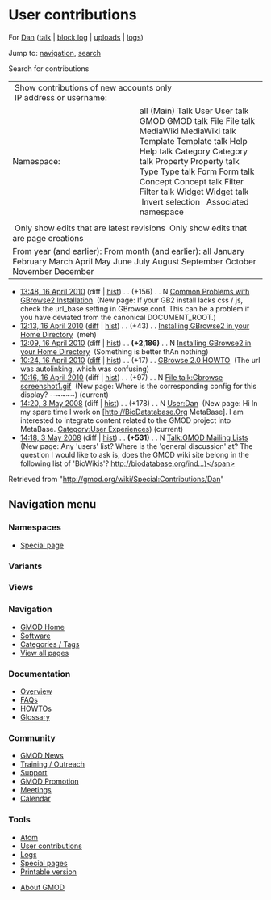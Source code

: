 <div id="mw-page-base" class="noprint">

</div>

<div id="mw-head-base" class="noprint">

</div>

<div id="content" class="mw-body" role="main">

<span id="top"></span>

<div id="mw-js-message" style="display:none;">

</div>



# <span dir="auto">User contributions</span>

<div id="bodyContent">

<div id="contentSub">

For [Dan](/wiki/User:Dan "User:Dan") (<a
href="/mediawiki/index.php?title=User_talk:Dan&amp;action=edit&amp;redlink=1"
class="new" title="User talk:Dan (page does not exist)">talk</a> \|
[block
log](/mediawiki/index.php?title=Special:Log/block&page=User%3ADan "Special:Log/block")
\| [uploads](/wiki/Special:ListFiles/Dan "Special:ListFiles/Dan") \|
[logs](/wiki/Special:Log/Dan "Special:Log/Dan"))

</div>

<div id="jump-to-nav" class="mw-jump">

Jump to: [navigation](#mw-navigation), [search](#p-search)

</div>

<div id="mw-content-text">

Search for contributions

<table class="mw-contributions-table">
<colgroup>
<col style="width: 50%" />
<col style="width: 50%" />
</colgroup>
<tbody>
<tr class="odd">
<td colspan="2"> Show contributions of new accounts only<br />
 IP address or username:</td>
</tr>
<tr class="even">
<td class="mw-label">Namespace:</td>
<td>all (Main) Talk User User talk GMOD GMOD talk File File talk
MediaWiki MediaWiki talk Template Template talk Help Help talk Category
Category talk Property Property talk Type Type talk Form Form talk
Concept Concept talk Filter Filter talk Widget Widget talk  
 Invert selection 
 Associated namespace </td>
</tr>
<tr class="odd">
<td colspan="2"></td>
</tr>
<tr class="even">
<td colspan="2"> Only show edits that are latest revisions
 Only show edits that are page creations</td>
</tr>
<tr class="odd">
<td colspan="2">From year (and earlier): From month (and earlier): all
January February March April May June July August September October
November December</td>
</tr>
</tbody>
</table>

- <a
  href="/mediawiki/index.php?title=Common_Problems_with_GBrowse2_Installation&amp;oldid=12348"
  class="mw-changeslist-date"
  title="Common Problems with GBrowse2 Installation">13:48, 16 April
  2010</a> (diff \|
  [hist](/mediawiki/index.php?title=Common_Problems_with_GBrowse2_Installation&action=history "Common Problems with GBrowse2 Installation"))
  <span class="mw-changeslist-separator">. .</span>
  <span class="mw-plusminus-pos" dir="ltr"
  title="156 bytes after change">(+156)</span>‎
  <span class="mw-changeslist-separator">. .</span> N
  <a href="/wiki/Common_Problems_with_GBrowse2_Installation"
  class="mw-contributions-title"
  title="Common Problems with GBrowse2 Installation">Common Problems with
  GBrowse2 Installation</a> ‎ <span class="comment">(New page: If your
  GB2 install lacks css / js, check the url_base setting in
  GBrowse.conf. This can be a problem if you have deviated from the
  canonical DOCUMENT_ROOT.)</span>
- <a
  href="/mediawiki/index.php?title=Installing_GBrowse2_in_your_Home_Directory&amp;oldid=12347"
  class="mw-changeslist-date"
  title="Installing GBrowse2 in your Home Directory">12:13, 16 April
  2010</a>
  ([diff](/mediawiki/index.php?title=Installing_GBrowse2_in_your_Home_Directory&diff=prev&oldid=12347 "Installing GBrowse2 in your Home Directory")
  \|
  [hist](/mediawiki/index.php?title=Installing_GBrowse2_in_your_Home_Directory&action=history "Installing GBrowse2 in your Home Directory"))
  <span class="mw-changeslist-separator">. .</span>
  <span class="mw-plusminus-pos" dir="ltr"
  title="2,229 bytes after change">(+43)</span>‎
  <span class="mw-changeslist-separator">. .</span>
  <a href="/wiki/Installing_GBrowse2_in_your_Home_Directory"
  class="mw-contributions-title"
  title="Installing GBrowse2 in your Home Directory">Installing GBrowse2
  in your Home Directory</a> ‎ <span class="comment">(meh)</span>
- <a
  href="/mediawiki/index.php?title=Installing_GBrowse2_in_your_Home_Directory&amp;oldid=12346"
  class="mw-changeslist-date"
  title="Installing GBrowse2 in your Home Directory">12:09, 16 April
  2010</a> (diff \|
  [hist](/mediawiki/index.php?title=Installing_GBrowse2_in_your_Home_Directory&action=history "Installing GBrowse2 in your Home Directory"))
  <span class="mw-changeslist-separator">. .</span> **(+2,186)**‎
  <span class="mw-changeslist-separator">. .</span> N
  <a href="/wiki/Installing_GBrowse2_in_your_Home_Directory"
  class="mw-contributions-title"
  title="Installing GBrowse2 in your Home Directory">Installing GBrowse2
  in your Home Directory</a> ‎ <span class="comment">(Something is better
  thAn nothing)</span>
- <a href="/mediawiki/index.php?title=GBrowse_2.0_HOWTO&amp;oldid=12345"
  class="mw-changeslist-date" title="GBrowse 2.0 HOWTO">10:24, 16 April
  2010</a>
  ([diff](/mediawiki/index.php?title=GBrowse_2.0_HOWTO&diff=prev&oldid=12345 "GBrowse 2.0 HOWTO")
  \|
  [hist](/mediawiki/index.php?title=GBrowse_2.0_HOWTO&action=history "GBrowse 2.0 HOWTO"))
  <span class="mw-changeslist-separator">. .</span>
  <span class="mw-plusminus-pos" dir="ltr"
  title="120,028 bytes after change">(+17)</span>‎
  <span class="mw-changeslist-separator">. .</span>
  <a href="/wiki/GBrowse_2.0_HOWTO" class="mw-contributions-title"
  title="GBrowse 2.0 HOWTO">GBrowse 2.0 HOWTO</a> ‎
  <span class="comment">(The url was autolinking, which was
  confusing)</span>
- <a
  href="/mediawiki/index.php?title=File_talk:Gbrowse_screenshot1.gif&amp;oldid=12344"
  class="mw-changeslist-date"
  title="File talk:Gbrowse screenshot1.gif">10:16, 16 April 2010</a>
  (diff \|
  [hist](/mediawiki/index.php?title=File_talk:Gbrowse_screenshot1.gif&action=history "File talk:Gbrowse screenshot1.gif"))
  <span class="mw-changeslist-separator">. .</span>
  <span class="mw-plusminus-pos" dir="ltr"
  title="97 bytes after change">(+97)</span>‎
  <span class="mw-changeslist-separator">. .</span> N
  <a href="/wiki/File_talk:Gbrowse_screenshot1.gif"
  class="mw-contributions-title"
  title="File talk:Gbrowse screenshot1.gif">File talk:Gbrowse
  screenshot1.gif</a> ‎ <span class="comment">(New page: Where is the
  corresponding config for this display? --\~\~\~~)</span>
  <span class="mw-uctop">(current)</span>
- <a href="/mediawiki/index.php?title=User:Dan&amp;oldid=5304"
  class="mw-changeslist-date" title="User:Dan">14:20, 3 May 2008</a>
  (diff \|
  [hist](/mediawiki/index.php?title=User:Dan&action=history "User:Dan"))
  <span class="mw-changeslist-separator">. .</span>
  <span class="mw-plusminus-pos" dir="ltr"
  title="178 bytes after change">(+178)</span>‎
  <span class="mw-changeslist-separator">. .</span> N
  <a href="/wiki/User:Dan" class="mw-contributions-title"
  title="User:Dan">User:Dan</a> ‎ <span class="comment">(New page: Hi In
  my spare time I work on \[http://BioDatatabase.Org MetaBase\]. I am
  interested to integrate content related to the GMOD project into
  MetaBase. [Category:User
  Experiences](/wiki/Category:User_Experiences "Category:User Experiences"))</span>
  <span class="mw-uctop">(current)</span>
- <a
  href="/mediawiki/index.php?title=Talk:GMOD_Mailing_Lists&amp;oldid=5303"
  class="mw-changeslist-date" title="Talk:GMOD Mailing Lists">14:18, 3 May
  2008</a> (diff \|
  [hist](/mediawiki/index.php?title=Talk:GMOD_Mailing_Lists&action=history "Talk:GMOD Mailing Lists"))
  <span class="mw-changeslist-separator">. .</span> **(+531)**‎
  <span class="mw-changeslist-separator">. .</span> N
  <a href="/wiki/Talk:GMOD_Mailing_Lists" class="mw-contributions-title"
  title="Talk:GMOD Mailing Lists">Talk:GMOD Mailing Lists</a> ‎
  <span class="comment">(New page: Any 'users' list? Where is the
  'general discussion' at? The question I would like to ask is, does the
  GMOD wiki site belong in the following list of 'BioWikis'?
  http://biodatabase.org/ind...)</span>

</div>

<div class="printfooter">

Retrieved from "<http://gmod.org/wiki/Special:Contributions/Dan>"

</div>

<div id="catlinks" class="catlinks catlinks-allhidden">

</div>

<div class="visualClear">

</div>

</div>

</div>

<div id="mw-navigation">

## Navigation menu

<div id="mw-head">



<div id="left-navigation">

<div id="p-namespaces" class="vectorTabs" role="navigation"
aria-labelledby="p-namespaces-label">

### Namespaces

- <span id="ca-nstab-special">[Special
  page](/wiki/Special:Contributions/Dan "This is a special page, you cannot edit the page itself")</span>

</div>

<div id="p-variants" class="vectorMenu emptyPortlet" role="navigation"
aria-labelledby="p-variants-label">

### 

### Variants[](#)

<div class="menu">

</div>

</div>

</div>

<div id="right-navigation">

<div id="p-views" class="vectorTabs emptyPortlet" role="navigation"
aria-labelledby="p-views-label">

### Views

</div>



</div>



</div>

</div>

</div>

<div id="mw-panel">

<div id="p-logo" role="banner">

<a href="/wiki/Main_Page"
style="background-image: url(http://gmod.org/images/GMOD-cogs.png);"
title="Visit the main page"></a>

</div>

<div id="p-Navigation" class="portal" role="navigation"
aria-labelledby="p-Navigation-label">

### Navigation

<div class="body">

- <span id="n-GMOD-Home">[GMOD Home](/wiki/Main_Page)</span>
- <span id="n-Software">[Software](/wiki/GMOD_Components)</span>
- <span id="n-Categories-.2F-Tags">[Categories /
  Tags](/wiki/Categories)</span>
- <span id="n-View-all-pages">[View all
  pages](/wiki/Special:AllPages)</span>

</div>

</div>

<div id="p-Documentation" class="portal" role="navigation"
aria-labelledby="p-Documentation-label">

### Documentation

<div class="body">

- <span id="n-Overview">[Overview](/wiki/Overview)</span>
- <span id="n-FAQs">[FAQs](/wiki/Category:FAQ)</span>
- <span id="n-HOWTOs">[HOWTOs](/wiki/Category:HOWTO)</span>
- <span id="n-Glossary">[Glossary](/wiki/Glossary)</span>

</div>

</div>

<div id="p-Community" class="portal" role="navigation"
aria-labelledby="p-Community-label">

### Community

<div class="body">

- <span id="n-GMOD-News">[GMOD News](/wiki/GMOD_News)</span>
- <span id="n-Training-.2F-Outreach">[Training /
  Outreach](/wiki/Training_and_Outreach)</span>
- <span id="n-Support">[Support](/wiki/Support)</span>
- <span id="n-GMOD-Promotion">[GMOD
  Promotion](/wiki/GMOD_Promotion)</span>
- <span id="n-Meetings">[Meetings](/wiki/Meetings)</span>
- <span id="n-Calendar">[Calendar](/wiki/Calendar)</span>

</div>

</div>

<div id="p-tb" class="portal" role="navigation"
aria-labelledby="p-tb-label">

### Tools

<div class="body">

- <span id="feedlinks"><a
  href="http://gmod.org/mediawiki/index.php?title=Special:Contributions/Dan&amp;feed=atom"
  id="feed-atom" class="feedlink" rel="alternate"
  type="application/atom+xml" title="Atom feed for this page">Atom</a></span>
- <span id="t-contributions">[User
  contributions](/wiki/Special:Contributions/Dan "A list of contributions of this user")</span>
- <span id="t-log">[Logs](/wiki/Special:Log/Dan)</span>
- <span id="t-specialpages"><a href="/wiki/Special:SpecialPages" accesskey="q"
  title="A list of all special pages [q]">Special pages</a></span>
- <span id="t-print"><a
  href="/mediawiki/index.php?title=Special:Contributions/Dan&amp;printable=yes"
  rel="alternate" accesskey="p"
  title="Printable version of this page [p]">Printable version</a></span>

</div>

</div>

</div>

</div>

<div id="footer" role="contentinfo">

- <span id="footer-places-about">[About
  GMOD](/wiki/GMOD:About "GMOD:About")</span>

<!-- -->






</div>
